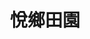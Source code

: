 ---
title: "悅鄉田園"
description: "悅鄉田園"
layout: shop
keywords:
  - 美食競賽
  - 台灣美食
  - 美食精選
datePublished: "2025-06-30"
dateModified: "2025-07-03"
city: "新竹縣"
district: "峨眉鄉"
address: "新竹縣峨眉鄉竹49鄉道"
phone: "035800576"
geo: "24.685387154382493, 121.01047050321395"
google_map: "https://maps.app.goo.gl/wD4hkeVqwrR5Yc8G9"
footinder: "https://footinder.com.tw/%E6%96%B0%E7%AB%B9%E7%B8%A3%E5%B3%A8%E7%9C%89%E9%84%89/74805/"
official: "https://www.facebook.com/profile.php?id=100057145193264"
award:
  - name: "500盤"
    year: "2024"
    entries:
      - dishes:
          - "客家小炒"

---